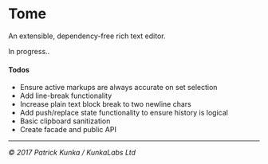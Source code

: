 # Tome
An extensible, dependency-free rich text editor.

In progress..

#### Todos

- Ensure active markups are always accurate on set selection
- Add line-break functionality
- Increase plain text block break to two newline chars
- Add push/replace state functionality to ensure history is logical
- Basic clipboard sanitization
- Create facade and public API

---
*&copy; 2017 Patrick Kunka / KunkaLabs Ltd*
